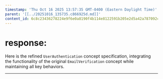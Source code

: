 ```yaml
---
timestamp: 'Thu Oct 16 2025 13:57:35 GMT-0400 (Eastern Daylight Time)'
parent: '[[../20251016_135735.c866925d.md]]'
content_id: 6c8c23436278224e9f6e0a8190f4b114e8122591b205e2d5a42a787092c0b10e
---
```


# response:

Here is the refined `UserAuthentication` concept specification, integrating the functionality of the original `EmailVerification` concept while maintaining all key behaviors.

***
